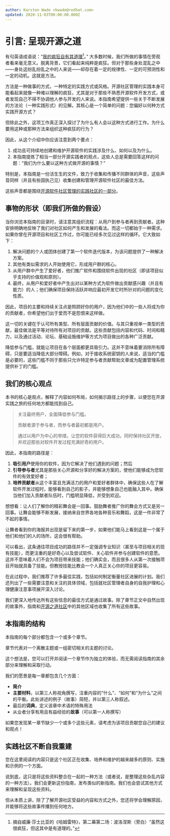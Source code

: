 ```yaml
---
author: Karsten Wade <kwade@redhat.com>
updated: 2020-11-03T00:00:00.000Z
---
```


# 引言: 呈现开源之道

有句英语成语说：“[我的疯狂自有其道理](#user-content-fn-1)[^1]。” 大多数时候，我们所做的事情在旁观者看来毫无意义。脱离背景，它们看起来纯粹是疯狂。但对于那些身处混乱之中——身处这纷乱纷乱之中的人来说——却存在着一定的规律性、一定的可预测性和一定的动机。这就是方法。

方法是一种做事的方式，一种特定的实践方式或风格。开源社区管理的实践本身可能看起来就像一种难以理解的疯狂，尤其是对于那些不熟悉开源软件开发方式，或者发现自己不得不协调他人参与开发的人来说。本指南希望提供一些关于不断发展的方法论（一种实践形式）的见解。其核心是一个简单的问题：您偏好以何种方式实践开源方式？

但除此之外，这项工作真正深入探讨了为什么有人会以这种方式进行工作。为什么要用这种或那种方法来组织这种疯狂的行为？

因此，从这个介绍中你应该注意到两个要点：

1. 成功且可持续地创建和维护开源软件的实践涉及什么、如何以及为什么。 
2. 本指南提炼了相当一部分开源实践者的观点，这些人总是需要回答这样的问题：“我们为什么要以这种方式做开源的事情？”

特别是，本指南是一份活生生的文件，致力于收集和传播不同群体的声音，这些声音同样（并且有些固执己见）收集创建和管理开源软件社区的最佳方法。

这些声音都是围绕[开源软件社区管理的实践社区的一部分](https://theopensourceway.org)。

## 事物的形状（即我们所做的假设）

当你浏览本指南的目录时，请注意其组织流程：从用户到参与者再到贡献者。这种安排明确地反映了我们对社区如何产生和发展的看法。而这一切都始于一种需求。如果你曾在开源项目和社区工作过，你可能已经多次见过这样的循环。它大致如下：

1. 解决问题的个人或团体创建了第一个软件迭代版本，为该问题提供了一种解决方案。 
2. 其他有类似需求的人开始使用它，形成用户群的核心。 
3. 从用户群中产生了爱好者，他们推广软件和围绕软件出现的社区（即该项目似乎支持的价值观和原则）。 
4. 最终，从用户和爱好者中产生出对以某种方式为软件做出贡献感兴趣（并且有能力）的人；他们确保项目保持活跃并响应最初开发它时所针对的问题的变化性质。

因此，项目的主要和持续关注点是照顾好你的用户，因为他们中的一些人将成为你的贡献者，你希望他们出于爱而不是怨恨来这样做。

这一切的关键在于认可所有类型、所有层面贡献的价值。与其只重视单一类型的贡献，最佳做法是平等对待所有对项目的贡献。这些贡献包括内容和代码、时间和精力，以及通过活动、论坛、基础设施维护等方式为项目做出的各种广泛贡献。

降低参与门槛，就能让项目在各个层面都更具吸引力。这并不意味着要消除所有障碍，只是要适当降低大部分障碍。例如，对于接收系统密钥的人来说，适当的门槛是必要的，这些门槛不同于那些只允许特定参与者贡献帮助文章或为配置管理系统提供补丁的门槛。

## 我们的核心观点

本书的核心是观点，解释了内容如何布局，如何揭示路径上的步骤，以便您在开源实践之旅的任何地方都能找到自己。
> 关注最终用户，全面降低参与门槛。
>
>贡献者源于参与者，而参与者最初都是用户。
>
>通过以用户为中心的举措，让您的软件获得巨大成功，同时保持社区开放，并欢迎那些对软件开发过程充满好奇的用户。 

因此，本指南的路径是：

1. **吸引用户**使用你的软件，因为它解决了他们遇到的问题；然后 
2. **引导参与者**尤其是那些关心开源和分享好的解决方案的，使他们能够成为您软件的有效爱好者； 
3. **培养贡献者**从这个丰富且充满活力的用户和爱好者群体中，确保这些人在了解软件开发过程时，能够看到自己的影子，并能够想象自己也能融入其中。确保当他们加入贡献者队伍时，门槛明显降低，并受到欢迎。

想想看：让人们了解你的精彩舞会是一回事。鼓励舞者推广你的舞会方式又是另一回事。让舞会能够不断发展，接纳来自世界各地各种音乐和舞蹈，这是一件非常了不起的事情。

让舞者看到你的海报并出现是留下来的第一步，如果他们能马上看到这是一个属于他们和他们的人的场所，这会很有帮助。

可以看出，这条通往项目成功的路径并不一定强调专业知识（甚至与项目相关的现有技能），而更注重的是好奇心以及尝试软件、关心软件并参与创建软件的意愿。这并不意味着人们不会为项目带来技能；他们确实会，而且很多人从第一次接触项目开始就具备了技能。但教授技能比教会一个人真正关心你的项目更容易。

在此过程中，我们推荐了许多最佳实践，包括如何制定衡量社区进展的计划。我们还列出了一些需要注意和关注的具体领域，包括就社区管理者自身的自我护理和心理健康注意事项展开深入讨论。

我们更深入地传达所有这些信息的最佳方式是通过故事。除了章节正文中自然出现的故事外，指南和[开源之道社区](https://theopensourceway.org)中的其他区域也收集了所有这些故事。

## 本指南的结构

本指南的每个部分都包含一个或多个章节。

章节代表对一个离散主题或一组密切相关的主题的讨论。

这个想法是，您可以打开并阅读一个章节作为独立的体验，而无需阅读指南的其余部分来理解和采取行动。

我们的愿景是每一章都包含几个方面：

* **简介**
* **主要材料**，以第三人称视角撰写，注重内容的“什么”、“如何”和“为什么”之间的平衡。此处讲述的例子（故事）简短，并以第三人称叙述。 
* 最后的**词典**，定义该章中术语的特殊用法 
* 从业者分享有用且有益经验的**故事**（可以第一人称撰写）

如果您发现某一章节缺少一个或多个这些元素，请考虑为该项目贡献您自己的建议和观点！

## 实践社区不断自我重建

您在这里阅读的内容只是这个社区正在收集、培养和维护的越来越多的原则、实施和示例的一个方面。

说到底，这只是将这些资料整合在一起的一种方法（或者说，是整理这些杂乱内容的一种方法）。我们会更新这份指南，发布类似的新指南。我们也会尝试其他方式来理解和呈现这些资料。

但从本质上讲，除了了解开源社区受益的内容和方式之外，您还将学会理解原因，并能够将这些故事传播到任何地方。

[^1]: 摘自威廉·莎士比亚的《哈姆雷特》，第二幕第二场：波洛涅斯（旁白）“虽然这很疯狂，但这其中是有道理的。”
